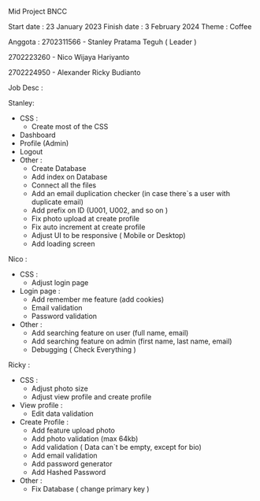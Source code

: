 Mid Project BNCC

Start date : 23 January 2023
Finish date : 3 February 2024
Theme : Coffee

Anggota : 
2702311566 - Stanley Pratama Teguh ( Leader )

2702223260 - Nico Wijaya Hariyanto

2702224950 - Alexander Ricky Budianto

  Job Desc : 
  
Stanley:
- CSS : 
  - Create most of the CSS
- Dashboard
- Profile (Admin)
- Logout
- Other :
  - Create Database
  - Add index on Database
  - Connect all the files
  - Add an email duplication checker (in case there`s a user with duplicate email)
  - Add prefix on ID (U001, U002, and so on )
  - Fix photo upload at create profile
  - Fix auto increment at create profile
  - Adjust UI to be responsive ( Mobile or Desktop)
  - Add loading screen
    
Nico :
- CSS :
  - Adjust login page
- Login page :
  - Add remember me feature (add cookies)
  - Email validation
  - Password validation
- Other :
  - Add searching feature on user (full name, email)
  - Add searching feature on admin (first name, last name, email)
  - Debugging ( Check Everything )

  
Ricky :
- CSS :
  - Adjust photo size
  - Adjust view profile and create profile
- View profile :
  - Edit data validation
- Create Profile :
  - Add feature upload photo
  - Add photo validation (max 64kb)
  - Add validation ( Data can`t be empty, except for bio)
  - Add email validation
  - Add password generator
  - Add Hashed Password
- Other : 
  - Fix Database ( change primary key )




